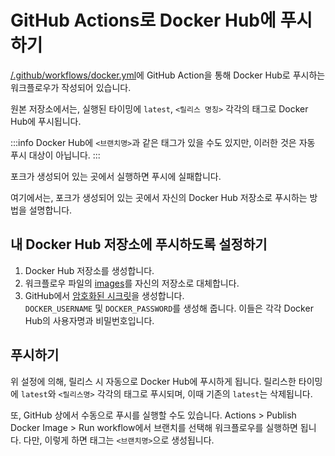 # GitHub Actions로 Docker Hub에 푸시하기

[/.github/workflows/docker.yml](https://github.com/misskey-dev/misskey/blob/develop/.github/workflows/docker.yml)에 GitHub Action을 통해 Docker Hub로 푸시하는 워크플로우가 작성되어 있습니다.

원본 저장소에서는, 실행된 타이밍에 `latest`, `<릴리스 명칭>` 각각의 태그로 Docker Hub에 푸시됩니다.

:::info
Docker Hub에 `<브랜치명>`과 같은 태그가 있을 수도 있지만, 이러한 것은 자동 푸시 대상이 아닙니다.
:::

포크가 생성되어 있는 곳에서 실행하면 푸시에 실패합니다.

여기에서는, 포크가 생성되어 있는 곳에서 자신의 Docker Hub 저장소로 푸시하는 방법을 설명합니다.

## 내 Docker Hub 저장소에 푸시하도록 설정하기

1. Docker Hub 저장소를 생성합니다.
2. 워크플로우 파일의 [images](https://github.com/misskey-dev/misskey/blob/develop/.github/workflows/docker.yml#L25)를 자신의 저장소로 대체합니다.
3. GitHub에서 [암호화된 시크릿](https://docs.github.com/ko/actions/reference/encrypted-secrets#creating-encrypted-secrets-for-a-repository)을 생성합니다.  
   `DOCKER_USERNAME` 및 `DOCKER_PASSWORD`를 생성해 줍니다. 이들은 각각 Docker Hub의 사용자명과 비밀번호입니다.

## 푸시하기

위 설정에 의해, 릴리스 시 자동으로 Docker Hub에 푸시하게 됩니다.
릴리스한 타이밍에 `latest`와 `<릴리스명>` 각각의 태그로 푸시되며, 이때 기존의 `latest`는 삭제됩니다.

또, GitHub 상에서 수동으로 푸시를 실행할 수도 있습니다.
Actions > Publish Docker Image > Run workflow에서 브랜치를 선택해 워크플로우를 실행하면 됩니다.
다만, 이렇게 하면 태그는 `<브랜치명>`으로 생성됩니다.
